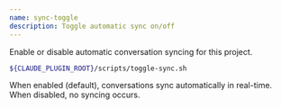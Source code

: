 ```yaml
---
name: sync-toggle
description: Toggle automatic sync on/off
---
```


Enable or disable automatic conversation syncing for this project.

```bash
${CLAUDE_PLUGIN_ROOT}/scripts/toggle-sync.sh
```

When enabled (default), conversations sync automatically in real-time.
When disabled, no syncing occurs.

